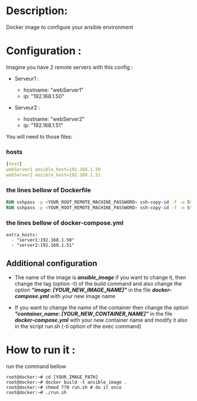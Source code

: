 # Description:
Docker image to configure your ansible environment

# Configuration :
Imagine you have 2 remote servers with this config :

- Serveur1 :
  - hostname: "webServer1"
  - ip: "192.168.1.50"

- Serveur2 :
  - hostname: "webServer2"
  - ip: "192.168.1.51"

You will need to those files:
### hosts
```yaml
[test]
webServer1 ansible_host=192.168.1.50
webServer2 ansible_host=192.168.1.51
```

### the lines bellow of Dockerfile
```Dockerfile
RUN sshpass -p <YOUR_ROOT_REMOTE_MACHINE_PASSWORD> ssh-copy-id -f -o StrictHostKeyChecking=no root@192.168.1.50
RUN sshpass -p <YOUR_ROOT_REMOTE_MACHINE_PASSWORD> ssh-copy-id -f -o StrictHostKeyChecking=no root@192.168.1.51
```
### the lines bellow of docker-compose.yml
```docker-compose
extra_hosts:
  - "server1:192.168.1.50"
  - "server2:192.168.1.51"
```

## Additional configuration

- The name of the image is ***ansible_image*** if you want to change it, then change the tag (option -t) of the build command and also change the option ***"image: [YOUR_NEW_IMAGE_NAME]"*** in the file ***docker-compose.yml*** with your new image name

- If you want to change the name of the container then change the option ***"container_name: [YOUR_NEW_CONTAINER_NAME]"*** in the file ***docker-compose.yml*** with your new container name and modify it also in the script run.sh (-ti option of the exec command)

# How to run it :
run the command bellow
```
root@docker:~# cd [YOUR_IMAGE_PATH]
root@docker:~# docker build -t ansible_image . 
root@docker:~# chmod 770 run.sh # do it once
root@docker:~# ./run.sh
```

